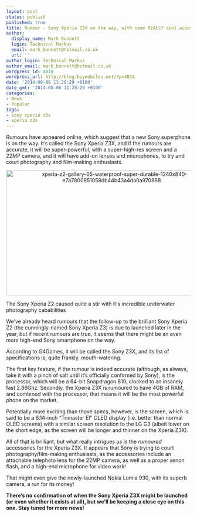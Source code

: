 ```yaml
---
layout: post
status: publish
published: true
title: Rumour - Sony Xperia Z3X on the way, with some REALLY cool accessories?
author:
  display_name: Mark Bonnett
  login: Technical Markus
  email: mark_bonnett@hotmail.co.uk
  url: ''
author_login: Technical Markus
author_email: mark_bonnett@hotmail.co.uk
wordpress_id: 4818
wordpress_url: http://blog.buymobiles.net/?p=4818
date: '2014-08-06 11:28:29 +0100'
date_gmt: '2014-08-06 11:28:29 +0100'
categories:
- News
- Popular
tags:
- sony xperia z3x
- xperia z3x
---
```

<p style="text-align: left;" align="center"><span class="postStandFirst">Rumours have appeared online, which suggest that a new Sony superphone is on the way. It&rsquo;s called the Sony Xperia Z3X, and if the rumours are accurate, it will be super-powerful, with a super-high-res screen and a 22MP camera, and it will have add-on lenses and microphones, to try and court photography and film-making enthusiasts.</span></p>
<p style="text-align: center;" align="center"><img class="aligncenter  wp-image-4585" alt="xperia-z2-gallery-05-waterproof-super-durable-1240x840-e7a7800851058db44b43a4da0a970888" src="https://a1comms-blog-buymobiles.storage.googleapis.com/2014/07/xperia-z2-gallery-05-waterproof-super-durable-1240x840-e7a7800851058db44b43a4da0a970888-1024x608.jpg" width="576" height="342" /></p>
<p><span class="caption">The Sony Xperia Z2 caused quite a stir with it's incredible underwater photography cababilities</span></p>
<p>We&rsquo;ve already heard rumours that the follow-up to the brilliant Sony Xperia Z2 (the cunningly-named Sony Xperia Z3) is due to launched later in the year, but if recent rumours are true, it seems that there might be an even <i>more</i> high-end Sony smartphone on the way.</p>
<p>According to G4Games, it will be called the Sony Z3X, and its list of specifications is, quite frankly, mouth-watering.</p>
<p>The first key feature, if the rumour is indeed accurate (although, as always, take it with a pinch of salt until it&rsquo;s officially confirmed by Sony), is the processor, which will be a 64-bit Snapdragon 810, clocked to an insanely fast 2.86Ghz. Secondly, the Xperia Z3X is rumoured to have 4GB of RAM, and combined with the processor, that means it will be the most powerful phone on the market.</p>
<p>Potentially more exciting than those specs, however, is the screen, which is said to be a 6.14-inch &ldquo;Trimaster El&rdquo; OLED display (i.e. better than normal OLED screens) with a similar screen resolution to the LG G3 (albeit lower on the short edge, as the screen will be longer and thinner on the Xperia Z3X).</p>
<p>All of that is brilliant, but what really intrigues us is the <i>rumoured</i> accessories for the Xperia Z3X. It appears that Sony is trying to court photography/film-making enthusiasts, as the accessories include an attachable telephoto lens for the 22MP camera, as well as a proper xenon flash, and a high-end microphone for video work!</p>
<p>That might even give the newly-launched Nokia Lumia 930, with its superb camera, a run for its money!</p>
<p><b>There&rsquo;s no confirmation of when the Sony Xperia Z3X might be launched (or even whether it exists at all), but we&rsquo;ll be keeping a close eye on this one. Stay tuned for more news! </b></p>
<p>&nbsp;</p>

